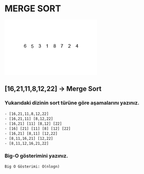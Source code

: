 # MERGE SORT
![image](img\Merge-sort-example-300px.gif)

## [16,21,11,8,12,22] -> Merge Sort

### Yukarıdaki dizinin sort türüne göre aşamalarını yazınız.
```
- [16,21,11,8,12,22]
- [16,21,11] [8,12,22]
- [16,21] [11] [8,12] [22]
- [16] [21] [11] [8] [12] [22]
- [16,21] [8,11] [12,22]
- [8,11,16,21] [12,22]
- [8,11,12,16,21,22]
```
### Big-O gösterimini yazınız.
```
Big O Gösterimi: O(nlogn)
```